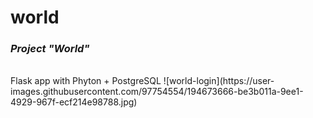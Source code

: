 # world
### *Project "World"*
<br>
Flask app with Phyton + PostgreSQL
![world-login](https://user-images.githubusercontent.com/97754554/194673666-be3b011a-9ee1-4929-967f-ecf214e98788.jpg)
